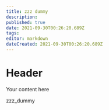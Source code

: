 ```yaml
---
title: zzz dummy
description: 
published: true
date: 2021-09-30T00:26:20.689Z
tags: 
editor: markdown
dateCreated: 2021-09-30T00:26:20.689Z
---
```


# Header
Your content here

zzz_dummy